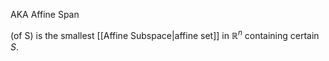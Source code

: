 AKA Affine Span

(of S) is the smallest [[Affine Subspace|affine set]] in $\mathbb{R}^n$ containing certain $S$.

